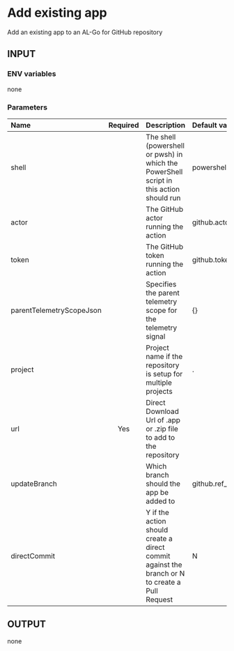# Add existing app
Add an existing app to an AL-Go for GitHub repository

## INPUT

### ENV variables
none

### Parameters
| Name | Required | Description | Default value |
| :-- | :-: | :-- | :-- |
| shell | | The shell (powershell or pwsh) in which the PowerShell script in this action should run | powershell |
| actor | | The GitHub actor running the action | github.actor |
| token | | The GitHub token running the action | github.token |
| parentTelemetryScopeJson | | Specifies the parent telemetry scope for the telemetry signal | {} |
| project | | Project name if the repository is setup for multiple projects | . |
| url | Yes | Direct Download Url of .app or .zip file to add to the repository | |
| updateBranch | | Which branch should the app be added to | github.ref_name |
| directCommit | | Y if the action should create a direct commit against the branch or N to create a Pull Request | N |

## OUTPUT
none